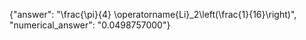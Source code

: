 {"answer": "\\frac{\\pi}{4} \\operatorname{Li}_2\\left(\\frac{1}{16}\\right)", "numerical_answer": "0.0498757000"}